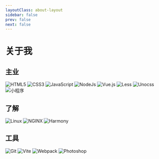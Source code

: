 ```yaml
---
layoutClass: about-layout
sidebar: false
prev: false
next: false
---
```


<style>
.about-layout img {
  display: inline-block;
  margin-right: 6px;
}
</style>

# 关于我



## 主业

![HTML5](https://img.shields.io/badge/HTML5-E34F26?logo=HTML5&logoColor=fff)
![CSS3](https://img.shields.io/badge/CSS3-1572B6?logo=CSS3&logoColor=fff)
![JavaScript](https://img.shields.io/badge/JavaScript-F7DF1E?logo=JavaScript&logoColor=333)
![NodeJs](https://img.shields.io/badge/NodeJs-5FA04E?logo=nodedotjs&logoColor=fff)
![Vue.js](https://img.shields.io/badge/Vue.js-4FC08D?logo=Vue.js&logoColor=fff)
![Less](https://img.shields.io/badge/Less-1D365D?logo=less&logoColor=fff)
![Unocss](https://img.shields.io/badge/Unocss-333333?logo=unocss&logoColor=fff)
![小程序](https://img.shields.io/badge/小程序-72D44C?logo=wechat&logoColor=fff)


## 了解
![Linux](https://img.shields.io/badge/Linux-FCC624?logo=linux&logoColor=fff)
![NGINX](https://img.shields.io/badge/NGINX-009639?logo=nginx&logoColor=fff)
![Harmony](https://img.shields.io/badge/Harmony-000000?logo=harmonyos&logoColor=fff)


## 工具
![Git](https://img.shields.io/badge/Git-F05032?logo=git&logoColor=fff)
![Vite](https://img.shields.io/badge/Vite-646CFF?logo=vite&logoColor=fff)
![Webpack](https://img.shields.io/badge/Webpack-8DD6F9?logo=webpack&logoColor=fff)
![Photoshop](https://img.shields.io/badge/Photoshop-31A8FF?logo=adobephotoshop&logoColor=fff)